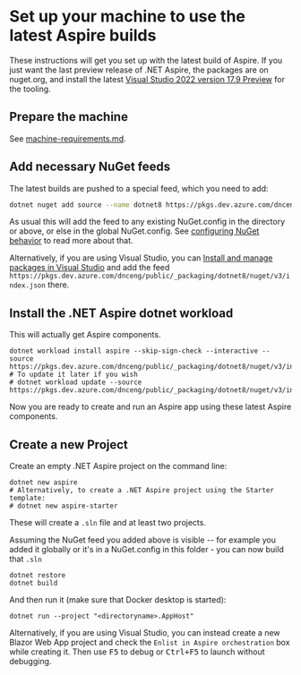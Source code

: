 # Set up your machine to use the latest Aspire builds

These instructions will get you set up with the latest build of Aspire. If you just want the last preview release of .NET Aspire, the packages are on nuget.org, and install the latest [Visual Studio 2022 version 17.9 Preview](https://visualstudio.microsoft.com/vs/preview/) for the tooling.

## Prepare the machine

See [machine-requirements.md](machine-requirements.md).

## Add necessary NuGet feeds

The latest builds are pushed to a special feed, which you need to add:
```sh
dotnet nuget add source --name dotnet8 https://pkgs.dev.azure.com/dnceng/public/_packaging/dotnet8/nuget/v3/index.json
```

As usual this will add the feed to any existing NuGet.config in the directory or above, or else in the global NuGet.config. See [configuring NuGet behavior](https://learn.microsoft.com/en-us/nuget/consume-packages/configuring-nuget-behavior) to read more about that.

Alternatively, if you are using Visual Studio, you can [Install and manage packages in Visual Studio](https://learn.microsoft.com/nuget/consume-packages/install-use-packages-visual-studio#package-sources) and add the feed `https://pkgs.dev.azure.com/dnceng/public/_packaging/dotnet8/nuget/v3/index.json` there.

## Install the .NET Aspire dotnet workload

This will actually get Aspire components.

```shell
dotnet workload install aspire --skip-sign-check --interactive --source https://pkgs.dev.azure.com/dnceng/public/_packaging/dotnet8/nuget/v3/index.json
# To update it later if you wish
# dotnet workload update --source https://pkgs.dev.azure.com/dnceng/public/_packaging/dotnet8/nuget/v3/index.json
```

Now you are ready to create and run an Aspire app using these latest Aspire components.

## Create a new Project

Create an empty .NET Aspire project on the command line:
```shell
dotnet new aspire
# Alternatively, to create a .NET Aspire project using the Starter template:
# dotnet new aspire-starter
```

These will create a `.sln` file and at least two projects.

Assuming the NuGet feed you added above is visible -- for example you added it globally or it's in a NuGet.config in this folder - you can now build that `.sln`
```shell
dotnet restore
dotnet build
```

And then run it (make sure that Docker desktop is started):
```shell
dotnet run --project "<directoryname>.AppHost"
```

Alternatively, if you are using Visual Studio, you can instead create a new Blazor Web App project and check the `Enlist in Aspire orchestration` box while creating it. Then use <kbd>F5</kbd> to debug or <kbd>Ctrl+F5</kbd> to launch without debugging.
